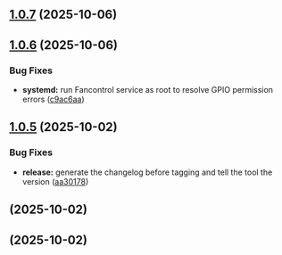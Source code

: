 ## [1.0.7](http://192.168.0.50:3000/djamel/rpi-fan-deamon/compare/v1.0.6...v1.0.7) (2025-10-06)
## [1.0.6](http://192.168.0.50:3000/djamel/rpi-fan-deamon/compare/v1.0.5...v1.0.6) (2025-10-06)

### Bug Fixes

* **systemd:** run Fancontrol service as root to resolve GPIO permission errors ([c9ac6aa](http://192.168.0.50:3000/djamel/rpi-fan-deamon/commit/c9ac6aa18b5a0b189441ec735c3ff3719db47f5c))
## [1.0.5](http://192.168.0.50:3000/djamel/rpi-fan-deamon/compare/v1.0.4...v1.0.5) (2025-10-02)

### Bug Fixes

* **release:** generate the changelog before tagging and tell the tool the version ([aa30178](http://192.168.0.50:3000/djamel/rpi-fan-deamon/commit/aa301787a167a36fda30cdd9821f40521f06468c))
## [](http://192.168.0.50:3000/djamel/rpi-fan-deamon/compare/v1.0.4...v) (2025-10-02)
## [](http://192.168.0.50:3000/djamel/rpi-fan-deamon/compare/v1.0.3...v) (2025-10-02)
